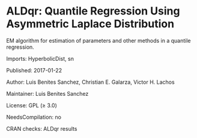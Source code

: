 # ALDqr: Quantile Regression Using Asymmetric Laplace Distribution

EM algorithm for estimation of parameters and other methods in a quantile regression.

Imports: 	HyperbolicDist, sn

Published: 	2017-01-22

Author: 	Luis Benites Sanchez, Christian E. Galarza, Victor H. Lachos

Maintainer: 	Luis Benites Sanchez <lbenitesanchez at gmail.com>

License: 	GPL (≥ 3.0)

NeedsCompilation: 	no

CRAN checks: 	ALDqr results
